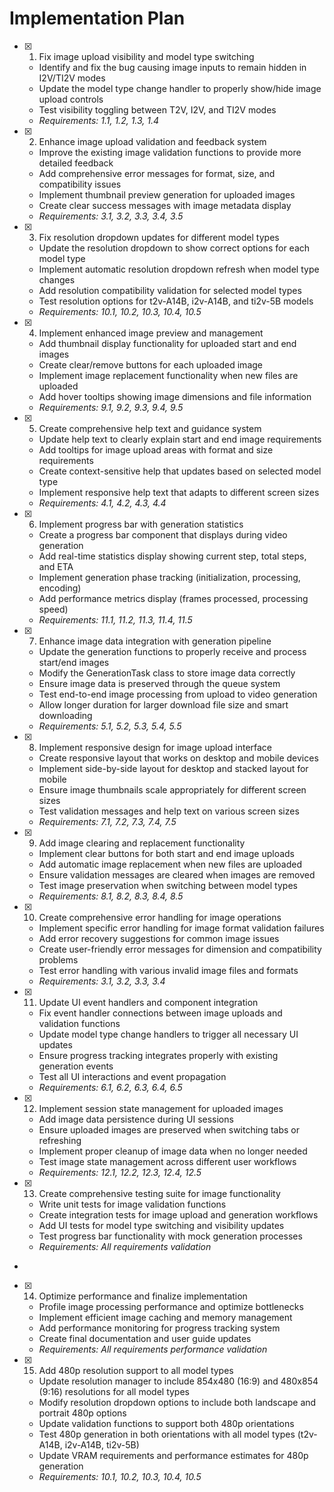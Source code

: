 # Implementation Plan

- [x] 1. Fix image upload visibility and model type switching

  - Identify and fix the bug causing image inputs to remain hidden in I2V/TI2V modes
  - Update the model type change handler to properly show/hide image upload controls
  - Test visibility toggling between T2V, I2V, and TI2V modes
  - _Requirements: 1.1, 1.2, 1.3, 1.4_

- [x] 2. Enhance image upload validation and feedback system

  - Improve the existing image validation functions to provide more detailed feedback
  - Add comprehensive error messages for format, size, and compatibility issues
  - Implement thumbnail preview generation for uploaded images
  - Create clear success messages with image metadata display
  - _Requirements: 3.1, 3.2, 3.3, 3.4, 3.5_

- [x] 3. Fix resolution dropdown updates for different model types

  - Update the resolution dropdown to show correct options for each model type
  - Implement automatic resolution dropdown refresh when model type changes
  - Add resolution compatibility validation for selected model types
  - Test resolution options for t2v-A14B, i2v-A14B, and ti2v-5B models
  - _Requirements: 10.1, 10.2, 10.3, 10.4, 10.5_

- [x] 4. Implement enhanced image preview and management

  - Add thumbnail display functionality for uploaded start and end images
  - Create clear/remove buttons for each uploaded image
  - Implement image replacement functionality when new files are uploaded
  - Add hover tooltips showing image dimensions and file information
  - _Requirements: 9.1, 9.2, 9.3, 9.4, 9.5_

- [x] 5. Create comprehensive help text and guidance system

  - Update help text to clearly explain start and end image requirements
  - Add tooltips for image upload areas with format and size requirements
  - Create context-sensitive help that updates based on selected model type
  - Implement responsive help text that adapts to different screen sizes
  - _Requirements: 4.1, 4.2, 4.3, 4.4_

- [x] 6. Implement progress bar with generation statistics

  - Create a progress bar component that displays during video generation
  - Add real-time statistics display showing current step, total steps, and ETA
  - Implement generation phase tracking (initialization, processing, encoding)
  - Add performance metrics display (frames processed, processing speed)
  - _Requirements: 11.1, 11.2, 11.3, 11.4, 11.5_

- [x] 7. Enhance image data integration with generation pipeline

  - Update the generation functions to properly receive and process start/end images
  - Modify the GenerationTask class to store image data correctly
  - Ensure image data is preserved through the queue system
  - Test end-to-end image processing from upload to video generation
  - Allow longer duration for larger download file size and smart downloading
  - _Requirements: 5.1, 5.2, 5.3, 5.4, 5.5_

- [x] 8. Implement responsive design for image upload interface

  - Create responsive layout that works on desktop and mobile devices
  - Implement side-by-side layout for desktop and stacked layout for mobile
  - Ensure image thumbnails scale appropriately for different screen sizes
  - Test validation messages and help text on various screen sizes
  - _Requirements: 7.1, 7.2, 7.3, 7.4, 7.5_

- [x] 9. Add image clearing and replacement functionality

  - Implement clear buttons for both start and end image uploads
  - Add automatic image replacement when new files are uploaded
  - Ensure validation messages are cleared when images are removed
  - Test image preservation when switching between model types
  - _Requirements: 8.1, 8.2, 8.3, 8.4, 8.5_

- [x] 10. Create comprehensive error handling for image operations

  - Implement specific error handling for image format validation failures
  - Add error recovery suggestions for common image issues
  - Create user-friendly error messages for dimension and compatibility problems
  - Test error handling with various invalid image files and formats
  - _Requirements: 3.1, 3.2, 3.3, 3.4_

- [x] 11. Update UI event handlers and component integration

  - Fix event handler connections between image uploads and validation functions
  - Update model type change handlers to trigger all necessary UI updates
  - Ensure progress tracking integrates properly with existing generation events
  - Test all UI interactions and event propagation
  - _Requirements: 6.1, 6.2, 6.3, 6.4, 6.5_

- [x] 12. Implement session state management for uploaded images

  - Add image data persistence during UI sessions
  - Ensure uploaded images are preserved when switching tabs or refreshing
  - Implement proper cleanup of image data when no longer needed
  - Test image state management across different user workflows
  - _Requirements: 12.1, 12.2, 12.3, 12.4, 12.5_

- [x] 13. Create comprehensive testing suite for image functionality

  - Write unit tests for image validation functions
  - Create integration tests for image upload and generation workflows
  - Add UI tests for model type switching and visibility updates
  - Test progress bar functionality with mock generation processes
  - _Requirements: All requirements validation_

-

- [x] 14. Optimize performance and finalize implementation

  - Profile image processing performance and optimize bottlenecks
  - Implement efficient image caching and memory management
  - Add performance monitoring for progress tracking system
  - Create final documentation and user guide updates
  - _Requirements: All requirements performance validation_

- [x] 15. Add 480p resolution support to all model types


  - Update resolution manager to include 854x480 (16:9) and 480x854 (9:16) resolutions for all model types
  - Modify resolution dropdown options to include both landscape and portrait 480p options
  - Update validation functions to support both 480p orientations
  - Test 480p generation in both orientations with all model types (t2v-A14B, i2v-A14B, ti2v-5B)
  - Update VRAM requirements and performance estimates for 480p generation
  - _Requirements: 10.1, 10.2, 10.3, 10.4, 10.5_
